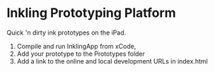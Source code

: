 # Inkling Prototyping Platform

Quick 'n dirty ink prototypes on the iPad.
1. Compile and run InklingApp from xCode,
2. Add your prototype to the Prototypes folder
3. Add a link to the online and local development URLs in index.html